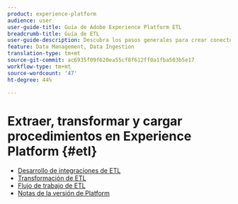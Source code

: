 ```yaml
---
product: experience-platform
audience: user
user-guide-title: Guía de Adobe Experience Platform ETL
breadcrumb-title: Guía de ETL
user-guide-description: Descubra los pasos generales para crear conectores seguros y de alto rendimiento para la ingesta de datos en Platform.
feature: Data Management, Data Ingestion
translation-type: tm+mt
source-git-commit: ac6935f09f620ea55cf8f612ff0a1fba503b5e17
workflow-type: tm+mt
source-wordcount: '47'
ht-degree: 44%

---
```



# Extraer, transformar y cargar procedimientos en Experience Platform {#etl}

- [Desarrollo de integraciones de ETL](home.md)
- [Transformación de ETL](transformations.md)
- [Flujo de trabajo de ETL](workflow.md)
- [Notas de la versión de Platform](https://www.adobe.com/go/platform-release-notes-en)